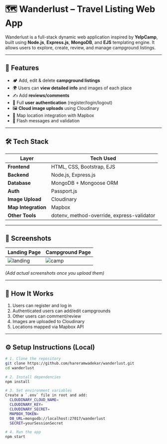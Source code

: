 # 🗺️ Wanderlust – Travel Listing Web App

Wanderlust is a full-stack dynamic web application inspired by **YelpCamp**, built using **Node.js**, **Express.js**, **MongoDB**, and **EJS** templating engine. It allows users to explore, create, review, and manage campground listings.

---

## 🚀 Features

- 🏕️ Add, edit & delete **campground listings**
- 🌍 Users can **view detailed info** and images of each place
- ✍️ Add **reviews/comments**
- 👤 Full **user authentication** (register/login/logout)
- 🖼️ **Cloud image uploads** using Cloudinary
- 📍 Map location integration with Mapbox
- 💬 Flash messages and validation

---

## 🛠️ Tech Stack

| Layer         | Tech Used                            |
|---------------|--------------------------------------|
| **Frontend**  | HTML, CSS, Bootstrap, EJS            |
| **Backend**   | Node.js, Express.js                  |
| **Database**  | MongoDB + Mongoose ORM               |
| **Auth**      | Passport.js                          |
| **Image Upload** | Cloudinary                        |
| **Map Integration** | Mapbox                         |
| **Other Tools** | dotenv, method-override, express-validator |

---

## 📸 Screenshots

| Landing Page | Campground Page |
|--------------|-----------------|
| ![landing](https://via.placeholder.com/400x200) | ![camp](https://via.placeholder.com/400x200) |

*(Add actual screenshots once you upload them)*

---

## 🧠 How It Works

1. Users can register and log in
2. Authenticated users can add/edit campgrounds
3. Other users can comment/review
4. Images are uploaded to Cloudinary
5. Locations mapped via Mapbox API

---

## ⚙️ Setup Instructions (Local)

```bash
# 1. Clone the repository
git clone https://github.com/hareramwadekar/wanderlust.git
cd wanderlust

# 2. Install dependencies
npm install

# 3. Set environment variables
Create a `.env` file in root and add:
  CLOUDINARY_CLOUD_NAME=
  CLOUDINARY_KEY=
  CLOUDINARY_SECRET=
  MAPBOX_TOKEN=
  DB_URL=mongodb://localhost:27017/wanderlust
  SECRET=yourSessionSecret

# 4. Run the app
npm start
